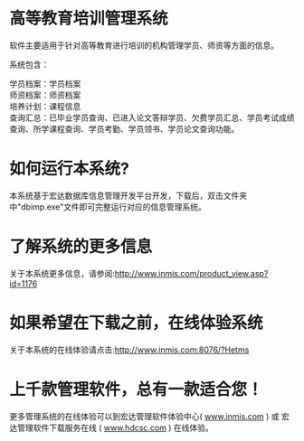 # 高等教育培训管理系统

软件主要适用于针对高等教育进行培训的机构管理学员、师资等方面的信息。

系统包含： 

学员档案：学员档案   
师资档案：师资档案   
培养计划：课程信息   
查询汇总：已毕业学员查询、已进入论文答辩学员、欠费学员汇总、学员考试成绩查询、所学课程查询、学员考勤、学员领书、学员论文查询功能。   

# 如何运行本系统?

本系统基于宏达数据库信息管理开发平台开发，下载后，双击文件夹中"dbimp.exe"文件即可完整运行对应的信息管理系统。

# 了解系统的更多信息

关于本系统更多信息，请参阅:http://www.inmis.com/product_view.asp?id=1176

# 如果希望在下载之前，在线体验系统

关于本系统的在线体验请点击:http://www.inmis.com:8076/?Hetms

# 上千款管理软件，总有一款适合您！

更多管理系统的在线体验可以到宏达管理软件体验中心( www.inmis.com ) 或 宏达管理软件下载服务在线 ( www.hdcsc.com ) 在线体验。

